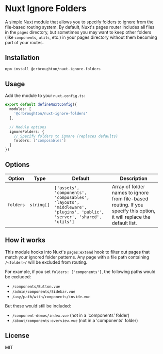 # Nuxt Ignore Folders

A simple Nuxt module that allows you to specify folders to ignore from the file-based routing system. By default, Nuxt's pages router includes all files in the `pages` directory, but sometimes you may want to keep other folders (like `components`, `utils`, etc.) in your pages directory without them becoming part of your routes.

## Installation

```bash
npm install @crbroughton/nuxt-ignore-folders
```

## Usage

Add the module to your `nuxt.config.ts`:

```ts
export default defineNuxtConfig({
  modules: [
    '@crbroughton/nuxt-ignore-folders'
  ],
  
  // Module options
  ignoreFolders: {
    // Specify folders to ignore (replaces defaults)
    folders: ['composables']
  }
})
```

## Options

| Option | Type | Default | Description |
|--------|------|---------|-------------|
| `folders` | `string[]` | `['assets', 'components', 'composables', 'layouts', 'middleware', 'plugins', 'public', 'server', 'shared', 'utils']` | Array of folder names to ignore from file-based routing. If you specify this option, it will replace the default list. |

## How it works

This module hooks into Nuxt's `pages:extend` hook to filter out pages that match your ignored folder patterns. Any page with a file path containing `/<folder>/` will be excluded from routing.

For example, if you set `folders: ['components']`, the following paths would be excluded:

- `/components/Button.vue`
- `/admin/components/Sidebar.vue`
- `/any/path/with/components/inside.vue`

But these would still be included:
- `/component-demos/index.vue` (not in a 'components' folder)
- `/about/components-overview.vue` (not in a 'components' folder)

## License

MIT